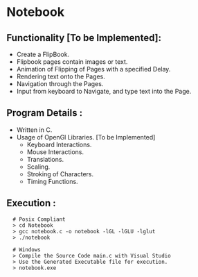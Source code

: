 # Notebook

## Functionality [To be Implemented]:
  * Create a FlipBook.
  * Flipbook pages contain images or text.
  * Animation of Flipping of Pages with a specified Delay.
  * Rendering text onto the Pages.
  * Navigation through the Pages.
  * Input from keyboard to Navigate, and type text into the Page.

## Program Details :
  * Written in C.
  * Usage of OpenGl Libraries. [To be Implemented]
    * Keyboard Interactions.
    * Mouse Interactions.
    * Translations.
    * Scaling.
    * Stroking of Characters.
    * Timing Functions.

## Execution :
```
  # Posix Compliant
  > cd Notebook
  > gcc notebook.c -o notebook -lGL -lGLU -lglut 
  > ./notebook

  # Windows
  > Compile the Source Code main.c with Visual Studio
  > Use the Generated Executable file for execution.
  > notebook.exe
```
